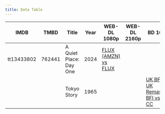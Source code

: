 ```yaml
---
title: Data Table
---
```


| IMDB | TMBD | Title | Year | WEB-DL 1080p | WEB-DL 2160p | BD 1080p | BD 2160p |
| --- | --- | --- | --- | --- | --- | --- | --- |
| tt13433802 | 762441 | A Quiet Place: Day One | 2024 | [FLUX (AMZN) vs FLUX](https://slow.pics/c/cLGI7Sef) | | |
| | | Tokyo Story | 1965 | | | [UK BFI vs UK Remastered BFI vs US CC](https://slow.pics/c/yBFNnG30) | |
